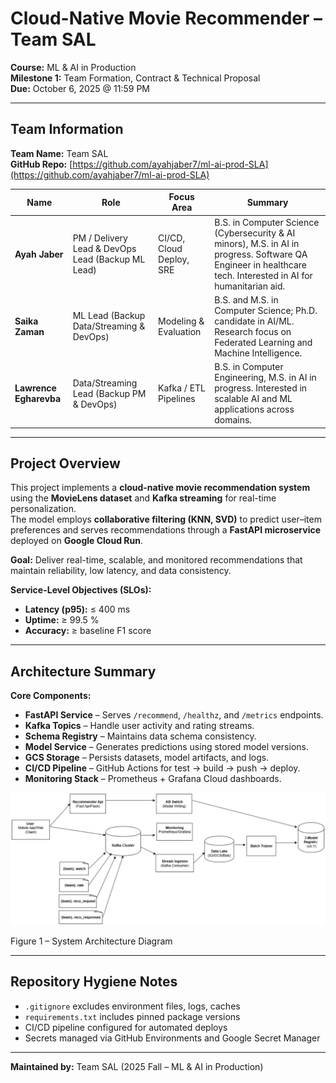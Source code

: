 # Cloud-Native Movie Recommender – Team SAL  

**Course:** ML & AI in Production  
**Milestone 1:** Team Formation, Contract & Technical Proposal  
**Due:** October 6, 2025 @ 11:59 PM  

---

## Team Information

**Team Name:** Team SAL  
**GitHub Repo:** [https://github.com/ayahjaber7/ml-ai-prod-SLA](https://github.com/ayahjaber7/ml-ai-prod-SLA)

| Name | Role | Focus Area | Summary |
|------|------|-------------|----------|
| **Ayah Jaber** | PM / Delivery Lead & DevOps Lead (Backup ML Lead) | CI/CD, Cloud Deploy, SRE | B.S. in Computer Science (Cybersecurity & AI minors), M.S. in AI in progress. Software QA Engineer in healthcare tech. Interested in AI for humanitarian aid. |
| **Saika Zaman** | ML Lead (Backup Data/Streaming & DevOps) | Modeling & Evaluation | B.S. and M.S. in Computer Science; Ph.D. candidate in AI/ML. Research focus on Federated Learning and Machine Intelligence. |
| **Lawrence Egharevba** | Data/Streaming Lead (Backup PM & DevOps) | Kafka / ETL Pipelines | B.S. in Computer Engineering, M.S. in AI in progress. Interested in scalable AI and ML applications across domains. |

---

## Project Overview

This project implements a **cloud-native movie recommendation system** using the **MovieLens dataset** and **Kafka streaming** for real-time personalization.  
The model employs **collaborative filtering (KNN, SVD)** to predict user–item preferences and serves recommendations through a **FastAPI microservice** deployed on **Google Cloud Run**.

**Goal:** Deliver real-time, scalable, and monitored recommendations that maintain reliability, low latency, and data consistency.

**Service-Level Objectives (SLOs):**
- **Latency (p95):** ≤ 400 ms  
- **Uptime:** ≥ 99.5 %  
- **Accuracy:** ≥ baseline F1 score  

---

## Architecture Summary

**Core Components:**
- **FastAPI Service** – Serves `/recommend`, `/healthz`, and `/metrics` endpoints.  
- **Kafka Topics** – Handle user activity and rating streams.  
- **Schema Registry** – Maintains data schema consistency.  
- **Model Service** – Generates predictions using stored model versions.  
- **GCS Storage** – Persists datasets, model artifacts, and logs.  
- **CI/CD Pipeline** – GitHub Actions for test → build → push → deploy.  
- **Monitoring Stack** – Prometheus + Grafana Cloud dashboards.  

![System Architecture Diagram](docs/architecture_diagram.png)


Figure 1 – System Architecture Diagram

---

## Repository Hygiene Notes
- `.gitignore` excludes environment files, logs, caches  
- `requirements.txt` includes pinned package versions  
- CI/CD pipeline configured for automated deploys  
- Secrets managed via GitHub Environments and Google Secret Manager  

---

**Maintained by:** Team SAL (2025 Fall – ML & AI in Production)